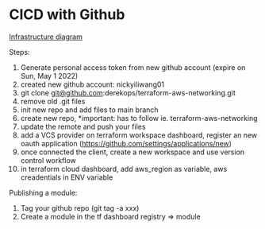 # CICD with Github

[Infrastructure diagram](../0-resources/CICD.png)

Steps:
1. Generate personal access token from new github account (expire on Sun, May 1 2022)
2. created new github account: nickyiliwang01
2. git clone git@github.com:derekops/terraform-aws-networking.git
3. remove old .git files
4. init new repo and add files to main branch
5. create new repo, *important: has to follow <terraform-aws-xxx> ie. terraform-aws-networking
6. update the remote and push your files
7. add a VCS provider on terraform workspace dashboard, register an new oauth application (https://github.com/settings/applications/new)
8. once connected the client, create a new workspace and use version control workflow
9. in terraform cloud dashboard, add aws_region as variable, aws creadentials in ENV variable

Publishing a module:
<!--https://stackoverflow.com/questions/18216991/create-a-tag-in-a-github-repository-->
1. Tag your github repo (git tag -a xxx)
2. Create a module in the tf dashboard registry => module

